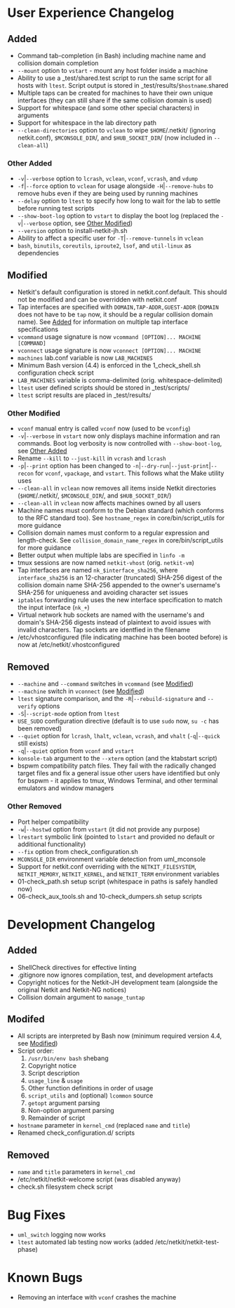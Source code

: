 # User Experience Changelog
## Added
- Command tab-completion (in Bash) including machine name and collision domain completion
- `--mount` option to `vstart` - mount any host folder inside a machine
- Ability to use a _test/shared.test script to run the same script for all hosts with `ltest`. Script output is stored in _test/results/`$hostname`.shared
- Multiple taps can be created for machines to have their own unique interfaces (they can still share if the same collision domain is used)
- Support for whitespace (and some other special characters) in arguments
- Support for whitespace in the lab directory path
- `--clean-directories` option to `vclean` to wipe `$HOME`/.netkit/ (ignoring netkit.conf), `$MCONSOLE_DIR`/, and `$HUB_SOCKET_DIR`/ (now included in `--clean-all`)

### Other Added
- `-v`|`--verbose` option to `lcrash`, `vclean`, `vconf`, `vcrash`, and `vdump`
- `-f`|`--force` option to `vclean` for usage alongside `-H`|`--remove-hubs` to remove hubs even if they are being used by running machines
- `--delay` option to `ltest` to specify how long to wait for the lab to settle before running test scripts
- `--show-boot-log` option to `vstart` to display the boot log (replaced the `-v`|`--verbose` option, see [Other Modified](#other-modified))
- `--version` option to install-netkit-jh.sh
- Ability to affect a specific user for `-T`|`--remove-tunnels` in `vclean`
- `bash`, `binutils`, `coreutils`, `iproute2`, `lsof`, and `util-linux` as dependencies

## Modified
- Netkit's default configuration is stored in netkit.conf.default. This should not be modified and can be overridden with netkit.conf
- Tap interfaces are specified with `DOMAIN,TAP-ADDR,GUEST-ADDR` (`DOMAIN` does not have to be `tap` now, it should be a regular collision domain name). See [Added](#added) for information on multiple tap interface specifications
- `vcommand` usage signature is now `vcommand [OPTION]... MACHINE [COMMAND]`
- `vconnect` usage signature is now `vconnect [OPTION]... MACHINE`
- `machines` lab.conf variable is now `LAB_MACHINES`
- Minimum Bash version (4.4) is enforced in the 1_check_shell.sh configuration check script
- `LAB_MACHINES` variable is comma-delimited (orig. whitespace-delimited)
- `ltest` user defined scripts should be stored in _test/scripts/
- `ltest` script results are placed in _test/results/

### Other Modified
- `vconf` manual entry is called `vconf` now (used to be `vconfig`)
- `-v`|`--verbose` in `vstart` now only displays machine information and ran commands. Boot log verbosity is now controlled with `--show-boot-log`, see [Other Added](#other-added)
- Rename `--kill` to `--just-kill` in `vcrash` and `lcrash`
- `-p`|`--print` option has been changed to `-n`|`--dry-run`|`--just-print`|`--recon` for `vconf`, `vpackage`, and `vstart`. This follows what the Make utility uses
- `--clean-all` in `vclean` now removes all items inside Netkit directories (`$HOME`/.netkit/, `$MCONSOLE_DIR`/, and `$HUB_SOCKET_DIR`/)
- `--clean-all` in `vclean` now affects machines owned by all users
- Machine names must conform to the Debian standard (which conforms to the RFC standard too). See `hostname_regex` in core/bin/script_utils for more guidance
- Collision domain names must conform to a regular expression and length-check. See `collision_domain_name_regex` in core/bin/script_utils for more guidance
- Better output when multiple labs are specified in `linfo -m`
- tmux sessions are now named `netkit-vhost` (orig. `netkit-vm`)
- Tap interfaces are named `nk_$interface_sha256`, where `interface_sha256` is an 12-character (truncated) SHA-256 digest of the collision domain name SHA-256 appended to the owner's username's SHA-256 for uniqueness and avoiding character set issues
- `iptables` forwarding rule uses the new interface specification to match the input interface (`nk_+`)
- Virtual network hub sockets are named with the username's and domain's SHA-256 digests instead of plaintext to avoid issues with invalid characters. Tap sockets are identfied in the filename
- /etc/vhostconfigured (file indicating machine has been booted before) is now at /etc/netkit/.vhostconfigured

## Removed
- `--machine` and `--command` switches in `vcommand` (see [Modified](#modified))
- `--machine` switch in `vconnect` (see [Modified](#modified))
- `ltest` signature comparison, and the `-R`|`--rebuild-signature` and `--verify` options
- `-S`|`--script-mode` option from `ltest`
- `USE_SUDO` configuration directive (default is to use `sudo` now, `su -c` has been removed)
- `--quiet` option for `lcrash`, `lhalt`, `vclean`, `vcrash`, and `vhalt` (`-q`|`--quick` still exists)
- `-q`|`--quiet` option from `vconf` and `vstart`
- `konsole-tab` argument to the `--xterm` option (and the ktabstart script)
- bspwm compatibility patch files. They fail with the radically changed target files and fix a general issue other users have identified but only for bspwm - it applies to tmux, Windows Terminal, and other terminal emulators and window managers

### Other Removed
- Port helper compatibility
- `-w`|`--hostwd` option from `vstart` (it did not provide any purpose)
- `lrestart` symbolic link (pointed to `lstart` and provided no default or additional functionality)
- `--fix` option from check_configuration.sh
- `MCONSOLE_DIR` environment variable detection from uml_mconsole
- Support for netkit.conf overriding with the `NETKIT_FILESYSTEM`, `NETKIT_MEMORY`, `NETKIT_KERNEL`, and `NETKIT_TERM` environment variables
- 01-check_path.sh setup script (whitespace in paths is safely handled now)
- 06-check_aux_tools.sh and 10-check_dumpers.sh setup scripts

# Development Changelog
## Added
- ShellCheck directives for effective linting
- .gitignore now ignores compilation, test, and development artefacts
- Copyright notices for the Netkit-JH development team (alongside the original Netkit and Netkit-NG notices)
- Collision domain argument to `manage_tuntap`

## Modifed
- All scripts are interpreted by Bash now (minimum required version 4.4, see [Modified](#modified))
- Script order:
    1. `/usr/bin/env bash` shebang
    2. Copyright notice
    3. Script description
    4. `usage_line` & `usage`
    5. Other function definitions in order of usage
    6. `script_utils` and (optional) `lcommon` source
    7. `getopt` argument parsing
    8. Non-option argument parsing
    9. Remainder of script
- `hostname` parameter in `kernel_cmd` (replaced `name` and `title`)
- Renamed check_configuration.d/ scripts

## Removed
- `name` and `title` parameters in `kernel_cmd`
- /etc/netkit/netkit-welcome script (was disabled anyway)
- check.sh filesystem check script

# Bug Fixes
- `uml_switch` logging now works
- `ltest` automated lab testing now works (added /etc/netkit/netkit-test-phase)

# Known Bugs
- Removing an interface with `vconf` crashes the machine
